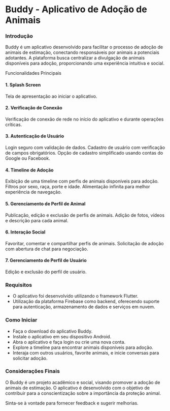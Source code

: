 # Buddy - Aplicativo de Adoção de Animais
### Introdução
Buddy é um aplicativo desenvolvido para facilitar o processo de adoção de animais de estimação, conectando responsáveis por animais a potenciais adotantes. A plataforma busca centralizar a divulgação de animais disponíveis para adoção, proporcionando uma experiência intuitiva e social.

Funcionalidades Principais
#### 1. Splash Screen
Tela de apresentação ao iniciar o aplicativo.
#### 2. Verificação de Conexão
Verificação de conexão de rede no início do aplicativo e durante operações críticas.
#### 3. Autenticação de Usuário
Login seguro com validação de dados.
Cadastro de usuário com verificação de campos obrigatórios.
Opção de cadastro simplificado usando contas do Google ou Facebook.
#### 4. Timeline de Adoção
Exibição de uma timeline com perfis de animais disponíveis para adoção.
Filtros por sexo, raça, porte e idade.
Alimentação infinita para melhor experiência de navegação.
#### 5. Gerenciamento de Perfil de Animal
Publicação, edição e exclusão de perfis de animais.
Adição de fotos, vídeos e descrição para cada animal.
#### 6. Interação Social
Favoritar, comentar e compartilhar perfis de animais.
Solicitação de adoção com abertura de chat para negociação.
#### 7. Gerenciamento de Perfil de Usuário
Edição e exclusão do perfil de usuário.

### Requisitos
- O aplicativo foi desenvolvido utilizando o framework Flutter.
- Utilização da plataforma Firebase como backend, oferecendo suporte para autenticação, armazenamento de dados e serviços em nuvem.

### Como Iniciar
- Faça o download do aplicativo Buddy.
- Instale o aplicativo em seu dispositivo Android.
- Abra o aplicativo e faça login ou crie uma nova conta.
- Explore a timeline para encontrar animais disponíveis para adoção.
- Interaja com outros usuários, favorite animais, e inicie conversas para solicitar adoção.

### Considerações Finais
O Buddy é um projeto acadêmico e social, visando promover a adoção de animais de estimação. O aplicativo é desenvolvido com o objetivo de contribuir para a conscientização sobre a importância da proteção animal.

Sinta-se à vontade para fornecer feedback e sugerir melhorias.
